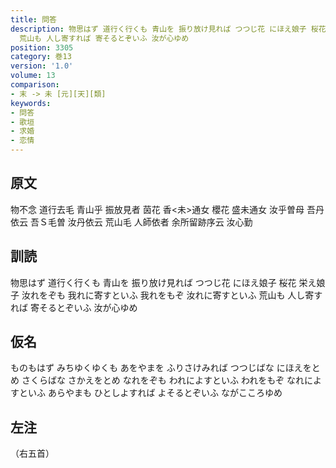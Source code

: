 ```yaml
---
title: 問答
description: 物思はず 道行く行くも 青山を 振り放け見れば つつじ花 にほえ娘子 桜花 栄え娘子 汝れをぞも 我れに寄すといふ 我れをもぞ 汝れに寄すといふ
  荒山も 人し寄すれば 寄そるとぞいふ 汝が心ゆめ
position: 3305
category: 巻13
version: '1.0'
volume: 13
comparison:
- 末 -> 未 [元][天][類]
keywords:
- 問答
- 歌垣
- 求婚
- 恋情
---
```


## 原文

物不念 道行去毛 青山乎 振放見者 茵花 香<未>通女 櫻花 盛未通女 汝乎曽母 吾丹依云 吾Ｓ毛曽 汝丹依云 荒山毛 人師依者 余所留跡序云 汝心勤

## 訓読

物思はず 道行く行くも 青山を 振り放け見れば つつじ花 にほえ娘子 桜花 栄え娘子 汝れをぞも 我れに寄すといふ 我れをもぞ 汝れに寄すといふ 荒山も 人し寄すれば 寄そるとぞいふ 汝が心ゆめ

## 仮名

ものもはず みちゆくゆくも あをやまを ふりさけみれば つつじばな にほえをとめ さくらばな さかえをとめ なれをぞも われによすといふ われをもぞ なれによすといふ あらやまも ひとしよすれば よそるとぞいふ ながこころゆめ

## 左注

（右五首）
